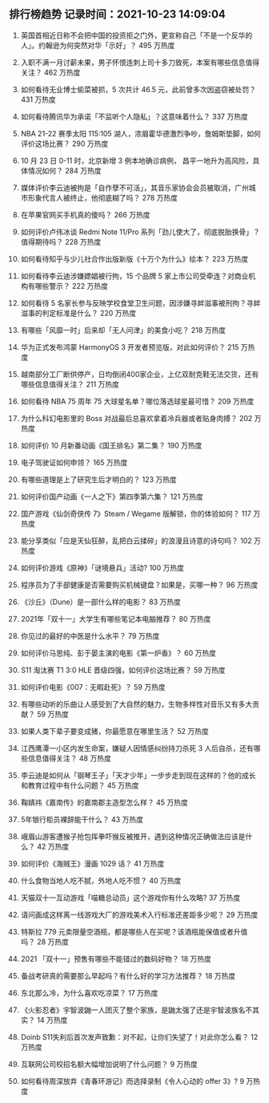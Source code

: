 
## 排行榜趋势 记录时间：2021-10-23 14:09:04
  
  1. 英国首相近日称不会把中国的投资拒之门外，更宣称自己「不是一个反华的人」。约翰逊为何突然对华「示好」？ 495 万热度
    
  2. 入职不满一月讨薪未果，男子怀恨连刺上司十多刀致死，本案有哪些信息值得关注？ 462 万热度
    
  3. 如何看待无业博士偷菜被抓，5 次共计 46.5 元，此前曾多次因盗窃被处罚？ 431 万热度
    
  4. 如何看待腾讯华为承诺「不监听个人隐私」？这意味着什么？ 337 万热度
    
  5. NBA 21-22 赛季太阳 115:105 湖人，浓眉霍华德激烈争吵，詹姆斯垫脚，如何评价这场比赛？ 290 万热度
    
  6. 10 月 23 日 0-11 时，北京新增 3 例本地确诊病例， 昌平一地升为高风险，具体情况如何？ 284 万热度
    
  7. 媒体评价李云迪被拘是「自作孽不可活」，其音乐家协会会员被取消，广州城市形象代言人被终止，他彻底糊了吗？ 278 万热度
    
  8. 在苹果官网买手机真的傻吗？ 266 万热度
    
  9. 如何评价卢伟冰谈 Redmi Note 11/Pro 系列「劲儿使大了，彻底脱胎换骨」？值得期待吗？ 228 万热度
    
  10. 如何看待知乎与少儿社合作出版新版《十万个为什么》绘本？ 223 万热度
    
  11. 如何看待李云迪涉嫌嫖娼被行拘，15 个品牌 5 家上市公司受牵连？对商业机构有哪些警示？ 222 万热度
    
  12. 如何看待 5 名家长参与反映学校食堂卫生问题，因涉嫌寻衅滋事被刑拘？寻衅滋事的判定标准是什么？ 220 万热度
    
  13. 有哪些「风靡一时」后来却「无人问津」的美食小吃？ 218 万热度
    
  14. 华为正式发布鸿蒙 HarmonyOS 3 开发者预览版，对此如何评价？ 215 万热度
    
  15. 越南部分工厂断供停产，日均倒闭400家企业，上亿双耐克鞋无法交货，还有哪些信息值得关注？ 211 万热度
    
  16. 如何看待 NBA 75 周年 75 大球星名单？哪位落选球星最可惜？ 209 万热度
    
  17. 为什么科幻电影里的 Boss 对战最后总喜欢拿着冷兵器或者贴身肉搏？ 202 万热度
    
  18. 如何评价 10 月新番动画《国王排名》第二集？ 190 万热度
    
  19. 电子驾驶证如何申领？ 165 万热度
    
  20. 有哪些道理是上了研究生后才明白的？ 123 万热度
    
  21. 如何评价国产动画《一人之下》第四季第六集？ 121 万热度
    
  22. 国产游戏《仙剑奇侠传 7》Steam / Wegame 版解锁，你的体验如何？ 117 万热度
    
  23. 能分享类似「应是天仙狂醉，乱把白云揉碎」的浪漫且诗意的诗句吗？ 102 万热度
    
  24. 如何评价游戏《原神》「谜境悬兵」活动? 100 万热度
    
  25. 程序员为了手部健康是否需要购买机械键盘？如果是，买哪一种？ 96 万热度
    
  26. 《沙丘》（Dune）是一部什么样的电影？ 83 万热度
    
  27. 2021年「双十一」大学生有哪些笔记本电脑推荐？ 80 万热度
    
  28. 你见过的最好的中医是什么水平？ 79 万热度
    
  29. 如何评价马思纯、彭于晏主演的电影《第一炉香》？ 60 万热度
    
  30. S11 淘汰赛 T1 3:0 HLE 晋级四强，如何评价这场比赛？ 59 万热度
    
  31. 如何评价电影《007：无暇赴死》？ 59 万热度
    
  32. 有哪些动听的乐曲让人感受到了大自然的魅力，生物多样性对音乐又有多大贡献？ 59 万热度
    
  33. 如果人类下辈子要变成猪，你最愿意在哪里生活？ 52 万热度
    
  34. 江西鹰潭一小区内发生命案，嫌疑人因情感纠纷持刀杀死 3 人后自杀，还有哪些信息值得关注？ 48 万热度
    
  35. 李云迪是如何从「钢琴王子」「天才少年」一步步走到现在这样的？他的成长和教育过程中有什么问题？ 45 万热度
    
  36. 鞠婧祎《嘉南传》的嘉南郡主造型怎么样？ 45 万热度
    
  37. 5年银行柜员裸辞能干什么？ 43 万热度
    
  38. 峨眉山游客遭猴子抢包挥拳吓猴反被推开，遇到这种情况正确做法应该是什么？ 42 万热度
    
  39. 如何评价《海贼王》漫画 1029 话？ 41 万热度
    
  40. 什么食物当地人吃不腻，外地人吃不惯？ 40 万热度
    
  41. 天猫双十一互动游戏「喵糖总动员」这个游戏你有什么攻略? 37 万热度
    
  42. 请问画成这样离一线游戏大厂的游戏美术入行标准还差距多少呢？ 29 万热度
    
  43. 特斯拉 779 元卖限量空酒瓶，都是哪些人在买呢？该酒瓶能保值或者升值吗？ 28 万热度
    
  44. 2021 「双十一」预售有哪些不能错过的数码好物？ 18 万热度
    
  45. 备战考研真的需要那么早起吗？有什么好的学习方法推荐？ 18 万热度
    
  46. 东北那么冷，为什么喜欢吃凉菜？ 17 万热度
    
  47. 《火影忍者》宇智波鼬一人团灭了整个家族，是鼬太强了还是宇智波族名不其实？ 14 万热度
    
  48. Doinb S11失利后首次发声致歉：对不起，让你们失望了！对此你怎么看？ 12 万热度
    
  49. 互联网公司校招名额大幅增加说明了什么问题？ 9 万热度
    
  50. 如何看待周深放弃《青春环游记》而选择录制《令人心动的 offer 3》? 9 万热度
    